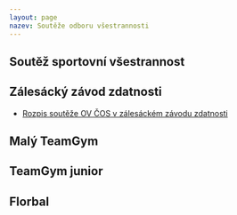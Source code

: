 ```yaml
---
layout: page
nazev: Soutěže odboru všestrannosti
---
```



## Soutěž sportovní všestrannost

## Zálesácký závod zdatnosti

* [Rozpis soutěže OV ČOS v zálesáckém závodu zdatnosti](https://drive.google.com/file/d/0B0QIXsJ5v2H9Z3RNZGtrQlRzbVU/view?usp=sharing)

## Malý TeamGym

## TeamGym junior

## Florbal
